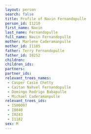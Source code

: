 ```yaml
---
layout: person
search: false
title: Profile of Navin Fernandopulle
person_id: I1210
first_name: Navin
last_name: Fernandopulle
full_name: Navin Fernandopulle
mother: Marlene Caderamanpulle
mother_id: I1185
father: Terry Fernandopulle
father_id: I0252
children:
children_ids:
partners:
partner_ids:
relevant_trees_names:
 - Casper Casie Chetty
 - Caitan Nahvel Fernandopulle
 - Domingo Rodrigo Babapulle
 - Michael Caderamanpulle
relevant_trees_ids:
 - I500097
 - I0840
 - I0243
 - I1182
sex: M
---
```



